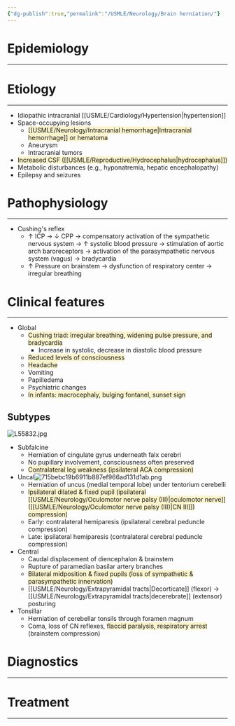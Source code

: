 ```yaml
---
{"dg-publish":true,"permalink":"/USMLE/Neurology/Brain herniation/"}
---
```


# Epidemiology
---


# Etiology
---
- Idiopathic intracranial [[USMLE/Cardiology/Hypertension\|hypertension]]
- Space-occupying lesions
	- <span style="background:rgba(240, 200, 0, 0.2)">[[USMLE/Neurology/Intracranial hemorrhage\|Intracranial hemorrhage]] or hematoma</span>
	- Aneurysm 
	- Intracranial tumors
- <span style="background:rgba(240, 200, 0, 0.2)">Increased CSF ([[USMLE/Reproductive/Hydrocephalus\|hydrocephalus]]) </span>
- Metabolic disturbances (e.g., hyponatremia, hepatic encephalopathy)
- Epilepsy and seizures 

# Pathophysiology
---
- Cushing's reflex
	- ↑ ICP → ↓ CPP → compensatory activation of the sympathetic nervous system → ↑ systolic blood pressure → stimulation of aortic arch baroreceptors → activation of the parasympathetic nervous system (vagus) → bradycardia 
	- ↑ Pressure on brainstem → dysfunction of respiratory center → irregular breathing

# Clinical features
---
- Global
	- <span style="background:rgba(240, 200, 0, 0.2)">Cushing triad: irregular breathing, widening pulse pressure, and bradycardia</span>
		- Increase in systolic, decrease in diastolic blood pressure
	- <span style="background:rgba(240, 200, 0, 0.2)">Reduced levels of consciousness</span>
	- <span style="background:rgba(240, 200, 0, 0.2)">Headache</span> 
	- Vomiting 
	- Papilledema  
	- Psychiatric changes 
	- <span style="background:rgba(240, 200, 0, 0.2)">In infants: macrocephaly, bulging fontanel, sunset sign</span>
## Subtypes
![L55832.jpg](/img/user/appendix/L55832.jpg)
- Subfalcine
	- Herniation of cingulate gyrus underneath falx cerebri
	- No pupillary involvement, consciousness often preserved
	- <span style="background:rgba(240, 200, 0, 0.2)">Contralateral leg weakness (ipsilateral ACA compression)</span>
- Uncal![715bebc19b6911b887ef966ad131d1ab.png](/img/user/appendix/715bebc19b6911b887ef966ad131d1ab.png)
	- Herniation of uncus (medial temporal lobe) under tentorium cerebelli
	- <span style="background:rgba(240, 200, 0, 0.2)">Ipsilateral dilated & fixed pupil (ipsilateral [[USMLE/Neurology/Oculomotor nerve palsy (III)\|oculomotor nerve]] ([[USMLE/Neurology/Oculomotor nerve palsy (III)\|CN III]]) compression)</span>
	- Early: contralateral hemiparesis (ipsilateral cerebral peduncle compression)
	- Late: ipsilateral hemiparesis (contralateral cerebral peduncle compression)
- Central
	- Caudal displacement of diencephalon & brainstem
	- Rupture of paramedian basilar artery branches
	- <span style="background:rgba(240, 200, 0, 0.2)">Bilateral midposition & fixed pupils (loss of sympathetic & parasympathetic innervation)</span>
	- [[USMLE/Neurology/Extrapyramidal tracts\|Decorticate]] (flexor) → [[USMLE/Neurology/Extrapyramidal tracts\|decerebrate]] (extensor) posturing
- Tonsillar
	- Herniation of cerebellar tonsils through foramen magnum
	- Coma, loss of CN reflexes, <span style="background:rgba(240, 200, 0, 0.2)">flaccid paralysis, respiratory arrest</span> (brainstem compression)
# Diagnostics
---


# Treatment
---

